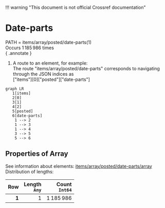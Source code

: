 !!! warning "This document is not official Crossref documentation"
# Date-parts
PATH = items/array/posted/date-parts(1)  
Occurs 1 185 986 times  
{ .annotate }

1. A route to an element, for example:  
   The route "items/array/posted/date-parts" corresponds to navigating through the JSON indices as  
   ["items"][0]["posted"]["date-parts"]  

```mermaid
graph LR
   1[items]
   2[0]
   3[1]
   4[2]
   5[posted]
   6[date-parts]
    1 --> 2
    1 --> 3
    1 --> 4
    3 --> 5
    5 --> 6
```


## Properties of Array
See information about elements: [items/array/posted/date-parts/array](array/index.md)  
Distribution of lengths:  

| **Row** | **Length**<br>`Any` | **Count**<br>`Int64` |
|--------:|--------------------:|---------------------:|
| **1**   | 1                   | 1 185 986            |

